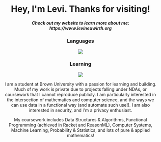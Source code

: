 
<h1 align="center">Hey, I'm Levi. Thanks for visiting! </h1>
<h5 align="center">Check out my website to learn more about me: https://www.levineuwirth.org </h5>
<h3 align="center">Languages </h3>
<p align="center">
  <a href="https://skillicons.dev">
    <img src="https://skillicons.dev/icons?i=cpp,cs,html,java,py" />
  </a>
</p>
<h3 align="center">Learning </h3>
<p align="center">
  <a href="https://skillicons.dev">
    <img src="https://skillicons.dev/icons?i=c,css,kotlin,r" />
  </a>
<p align="center">
    I am a student at Brown University with a passion for learning and building. Much of my work is private due to projects falling under NDAs, or coursework that I cannot reproduce publicly. I am particularly interested in the intersection of mathematics and computer science, and the ways we can use data in a functional way (and automate such use!). I am also interested in security, and I'm a privacy enthusiast.
    </p>
<p align="center">
   My coursework includes Data Structures & Algorithms, Functional Programming (achieved in Racket and ReasonML), Computer Systems, Machine Learning, Probability & Statistics, and lots of pure & applied mathematics!
    </p>
